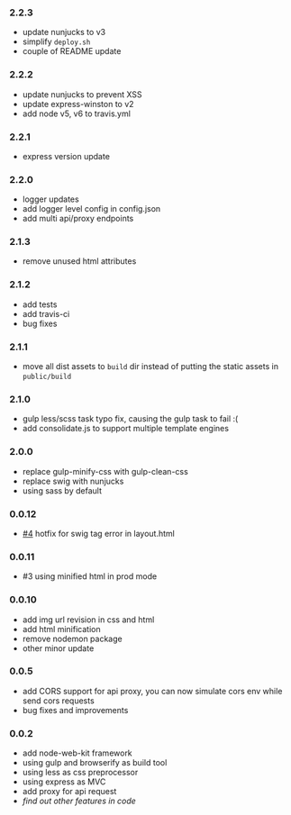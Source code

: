 ### 2.2.3

- update nunjucks to v3
- simplify `deploy.sh`
- couple of README update


### 2.2.2

- update nunjucks to prevent XSS
- update express-winston to v2
- add node v5, v6 to travis.yml

### 2.2.1

- express version update

### 2.2.0

- logger updates
- add logger level config in config.json
- add multi api/proxy endpoints

### 2.1.3

- remove unused html attributes

### 2.1.2

- add tests
- add travis-ci
- bug fixes

### 2.1.1

- move all dist assets to `build` dir instead of putting the static assets in `public/build`

### 2.1.0

- gulp less/scss task typo fix, causing the gulp task to fail :(
- add consolidate.js to support multiple template engines

### 2.0.0

- replace gulp-minify-css with gulp-clean-css
- replace swig with nunjucks
- using sass by default

### 0.0.12

- [#4](https://github.com/JasonBoy/node-web-kit/issues/4) hotfix for swig tag error in layout.html

### 0.0.11

- #3 using minified html in prod mode

### 0.0.10

- add img url revision in css and html
- add html minification
- remove nodemon package
- other minor update

### 0.0.5

- add CORS support for api proxy, you can now simulate cors env while send cors requests
- bug fixes and improvements

### 0.0.2

- add node-web-kit framework
- using gulp and browserify as build tool
- using less as css preprocessor
- using express as MVC
- add proxy for api request
- _find out other features in code_
